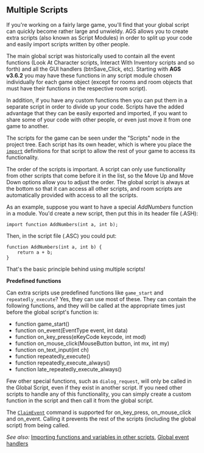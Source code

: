 ## Multiple Scripts

If you're working on a fairly large game, you'll find that your global
script can quickly become rather large and unwieldy. AGS allows you to
create extra scripts (also known as Script Modules) in order to
split up your code and easily import scripts written by other people.

The main global script was historically used to contain all the event functions
(Look At Character scripts, Interact With Inventory scripts and so
forth) and all the GUI handlers (btnSave_Click, etc). Starting with **AGS v3.6.2** you may have these functions in any script module chosen individually for each game object (except for rooms and room objects that must have their functions in the respective room script).

In addition, if you have any custom functions then you can put them in a separate
script in order to divide up your code. Scripts have the added advantage
that they can be easily exported and imported, if you want to share some
of your code with other people, or even just move it from one game to
another.

The scripts for the game can be seen under the "Scripts" node in the
project tree. Each script has its own header, which is where you place
the [`import`](ScriptKeywords#import) definitions for that script to
allow the rest of your game to access its functionality.

The order of the scripts is important. A script can only use
functionality from other scripts that come before it in the list, so the
Move Up and Move Down options allow you to adjust the order. The global
script is always at the bottom so that it can access all other scripts,
and room scripts are automatically provided with access to all the
scripts.

As an example, suppose you want to have a special *AddNumbers* function
in a module. You'd create a new script, then put this in its header file
(.ASH):

```ags
import function AddNumbers(int a, int b);
```

Then, in the script file (.ASC) you could put:

```ags
function AddNumbers(int a, int b) {
    return a + b;
}
```

That's the basic principle behind using multiple scripts!

**Predefined functions**

Can extra scripts use predefined functions like `game_start` and
`repeatedly_execute`? Yes, they can use most of these. They can contain the following
functions, and they will be called at the appropriate times just before
the global script's function is:

-   function game_start()
-   function on_event(EventType event, int data)
-   function on_key_press(eKeyCode keycode, int mod)
-   function on_mouse_click(MouseButton button, int mx, int my)
-   function on_text_input(int ch)
-   function repeatedly_execute()
-   function repeatedly_execute_always()
-   function late_repeatedly_execute_always()

Few other special functions, such as `dialog_request`, will only be
called in the Global Script, even if they exist in another script. If
you need other scripts to handle any of this functionality, you can
simply create a custom function in the script and then call it from the
global script.

The [`ClaimEvent`](Globalfunctions_General#claimevent) command is supported for
on_key_press, on_mouse_click and on_event. Calling it prevents the
rest of the scripts (including the global script) from being called.

*See also:* [Importing functions and variables in other scripts](ImportingFunctionsAndVariables),
[Global event handlers](Globalfunctions_Event)
